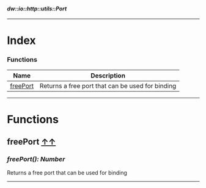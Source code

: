 #### _dw::io::http::utils::Port_
__________________________________________



# Index

### Functions
| Name | Description|
|------|------------|
| [freePort](#freeport-index ) | Returns a free port that can be used for binding|









__________________________________________


# Functions

## **freePort** [↑↑](#index )

### _freePort(): Number_

Returns a free port that can be used for binding
__________________________________________






